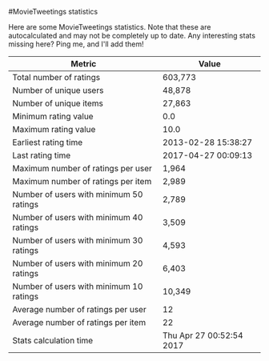 #MovieTweetings statistics

Here are some MovieTweetings statistics. Note that these are autocalculated and may not be completely up to date. Any interesting stats missing here? Ping me, and I'll add them!

Metric | Value
--- | ---
Total number of ratings                 | 603,773
Number of unique users                  | 48,878
Number of unique items                  | 27,863
Minimum rating value                    | 0.0
Maximum rating value                    | 10.0
Earliest rating time                    | 2013-02-28 15:38:27
Last rating time                        | 2017-04-27 00:09:13
Maximum number of ratings per user      | 1,964
Maximum number of ratings per item      | 2,989
Number of users with minimum 50 ratings | 2,789
Number of users with minimum 40 ratings | 3,509
Number of users with minimum 30 ratings | 4,593
Number of users with minimum 20 ratings | 6,403
Number of users with minimum 10 ratings | 10,349
Average number of ratings per user      | 12
Average number of ratings per item      | 22
Stats calculation time                  | Thu Apr 27 00:52:54 2017

